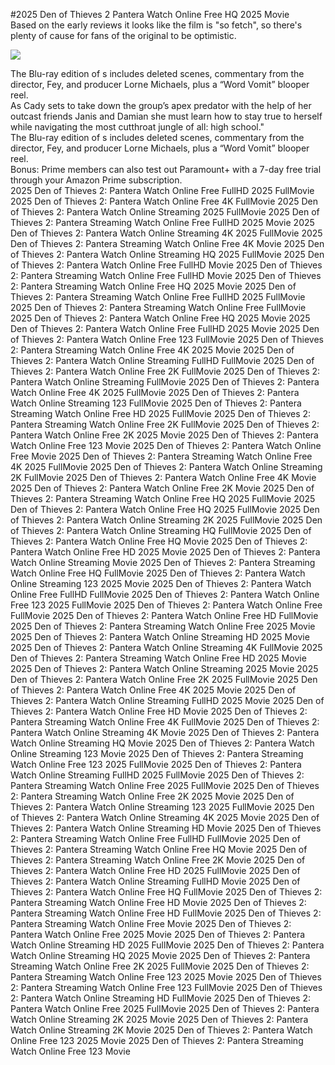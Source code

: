 #2025 Den of Thieves 2 Pantera Watch Online Free HQ 2025 Movie  
Based on the early reviews it looks like the film is "so fetch", so there's plenty of cause for fans of the original to be optimistic.  
  
[![](https://i.imgur.com/qSNzIqt.png)](https://movie.rssnews.media/tqwAtuJdz.php)  
  
The Blu-ray edition of s includes deleted scenes, commentary from the director, Fey, and producer Lorne Michaels, plus a “Word Vomit” blooper reel.  
As Cady sets to take down the group’s apex predator with the help of her outcast friends Janis and Damian she must learn how to stay true to herself while navigating the most cutthroat jungle of all: high school."  
The Blu-ray edition of s includes deleted scenes, commentary from the director, Fey, and producer Lorne Michaels, plus a “Word Vomit” blooper reel.  
Bonus: Prime members can also test out Paramount+ with a 7-day free trial through your Amazon Prime subscription.  
2025 Den of Thieves 2: Pantera Watch Online Free FullHD 2025 FullMovie
2025 Den of Thieves 2: Pantera Watch Online Free 4K FullMovie
2025 Den of Thieves 2: Pantera Watch Online Streaming 2025 FullMovie
2025 Den of Thieves 2: Pantera Streaming Watch Online Free FullHD 2025 Movie
2025 Den of Thieves 2: Pantera Watch Online Streaming 4K 2025 FullMovie
2025 Den of Thieves 2: Pantera Streaming Watch Online Free 4K Movie
2025 Den of Thieves 2: Pantera Watch Online Streaming HQ 2025 FullMovie
2025 Den of Thieves 2: Pantera Watch Online Free FullHD Movie
2025 Den of Thieves 2: Pantera Streaming Watch Online Free FullHD Movie
2025 Den of Thieves 2: Pantera Streaming Watch Online Free HQ 2025 Movie
2025 Den of Thieves 2: Pantera Streaming Watch Online Free FullHD 2025 FullMovie
2025 Den of Thieves 2: Pantera Streaming Watch Online Free FullMovie
2025 Den of Thieves 2: Pantera Watch Online Free HQ 2025 Movie
2025 Den of Thieves 2: Pantera Watch Online Free FullHD 2025 Movie
2025 Den of Thieves 2: Pantera Watch Online Free 123 FullMovie
2025 Den of Thieves 2: Pantera Streaming Watch Online Free 4K 2025 Movie
2025 Den of Thieves 2: Pantera Watch Online Streaming FullHD FullMovie
2025 Den of Thieves 2: Pantera Watch Online Free 2K FullMovie
2025 Den of Thieves 2: Pantera Watch Online Streaming FullMovie
2025 Den of Thieves 2: Pantera Watch Online Free 4K 2025 FullMovie
2025 Den of Thieves 2: Pantera Watch Online Streaming 123 FullMovie
2025 Den of Thieves 2: Pantera Streaming Watch Online Free HD 2025 FullMovie
2025 Den of Thieves 2: Pantera Streaming Watch Online Free 2K FullMovie
2025 Den of Thieves 2: Pantera Watch Online Free 2K 2025 Movie
2025 Den of Thieves 2: Pantera Watch Online Free 123 Movie
2025 Den of Thieves 2: Pantera Watch Online Free Movie
2025 Den of Thieves 2: Pantera Streaming Watch Online Free 4K 2025 FullMovie
2025 Den of Thieves 2: Pantera Watch Online Streaming 2K FullMovie
2025 Den of Thieves 2: Pantera Watch Online Free 4K Movie
2025 Den of Thieves 2: Pantera Watch Online Free 2K Movie
2025 Den of Thieves 2: Pantera Streaming Watch Online Free HQ 2025 FullMovie
2025 Den of Thieves 2: Pantera Watch Online Free HQ 2025 FullMovie
2025 Den of Thieves 2: Pantera Watch Online Streaming 2K 2025 FullMovie
2025 Den of Thieves 2: Pantera Watch Online Streaming HQ FullMovie
2025 Den of Thieves 2: Pantera Watch Online Free HQ Movie
2025 Den of Thieves 2: Pantera Watch Online Free HD 2025 Movie
2025 Den of Thieves 2: Pantera Watch Online Streaming Movie
2025 Den of Thieves 2: Pantera Streaming Watch Online Free HQ FullMovie
2025 Den of Thieves 2: Pantera Watch Online Streaming 123 2025 Movie
2025 Den of Thieves 2: Pantera Watch Online Free FullHD FullMovie
2025 Den of Thieves 2: Pantera Watch Online Free 123 2025 FullMovie
2025 Den of Thieves 2: Pantera Watch Online Free FullMovie
2025 Den of Thieves 2: Pantera Watch Online Free HD FullMovie
2025 Den of Thieves 2: Pantera Streaming Watch Online Free 2025 Movie
2025 Den of Thieves 2: Pantera Watch Online Streaming HD 2025 Movie
2025 Den of Thieves 2: Pantera Watch Online Streaming 4K FullMovie
2025 Den of Thieves 2: Pantera Streaming Watch Online Free HD 2025 Movie
2025 Den of Thieves 2: Pantera Watch Online Streaming 2025 Movie
2025 Den of Thieves 2: Pantera Watch Online Free 2K 2025 FullMovie
2025 Den of Thieves 2: Pantera Watch Online Free 4K 2025 Movie
2025 Den of Thieves 2: Pantera Watch Online Streaming FullHD 2025 Movie
2025 Den of Thieves 2: Pantera Watch Online Free HD Movie
2025 Den of Thieves 2: Pantera Streaming Watch Online Free 4K FullMovie
2025 Den of Thieves 2: Pantera Watch Online Streaming 4K Movie
2025 Den of Thieves 2: Pantera Watch Online Streaming HQ Movie
2025 Den of Thieves 2: Pantera Watch Online Streaming 123 Movie
2025 Den of Thieves 2: Pantera Streaming Watch Online Free 123 2025 FullMovie
2025 Den of Thieves 2: Pantera Watch Online Streaming FullHD 2025 FullMovie
2025 Den of Thieves 2: Pantera Streaming Watch Online Free 2025 FullMovie
2025 Den of Thieves 2: Pantera Streaming Watch Online Free 2K 2025 Movie
2025 Den of Thieves 2: Pantera Watch Online Streaming 123 2025 FullMovie
2025 Den of Thieves 2: Pantera Watch Online Streaming 4K 2025 Movie
2025 Den of Thieves 2: Pantera Watch Online Streaming HD Movie
2025 Den of Thieves 2: Pantera Streaming Watch Online Free FullHD FullMovie
2025 Den of Thieves 2: Pantera Streaming Watch Online Free HQ Movie
2025 Den of Thieves 2: Pantera Streaming Watch Online Free 2K Movie
2025 Den of Thieves 2: Pantera Watch Online Free HD 2025 FullMovie
2025 Den of Thieves 2: Pantera Watch Online Streaming FullHD Movie
2025 Den of Thieves 2: Pantera Watch Online Free HQ FullMovie
2025 Den of Thieves 2: Pantera Streaming Watch Online Free HD Movie
2025 Den of Thieves 2: Pantera Streaming Watch Online Free HD FullMovie
2025 Den of Thieves 2: Pantera Streaming Watch Online Free Movie
2025 Den of Thieves 2: Pantera Watch Online Free 2025 Movie
2025 Den of Thieves 2: Pantera Watch Online Streaming HD 2025 FullMovie
2025 Den of Thieves 2: Pantera Watch Online Streaming HQ 2025 Movie
2025 Den of Thieves 2: Pantera Streaming Watch Online Free 2K 2025 FullMovie
2025 Den of Thieves 2: Pantera Streaming Watch Online Free 123 2025 Movie
2025 Den of Thieves 2: Pantera Streaming Watch Online Free 123 FullMovie
2025 Den of Thieves 2: Pantera Watch Online Streaming HD FullMovie
2025 Den of Thieves 2: Pantera Watch Online Free 2025 FullMovie
2025 Den of Thieves 2: Pantera Watch Online Streaming 2K 2025 Movie
2025 Den of Thieves 2: Pantera Watch Online Streaming 2K Movie
2025 Den of Thieves 2: Pantera Watch Online Free 123 2025 Movie
2025 Den of Thieves 2: Pantera Streaming Watch Online Free 123 Movie